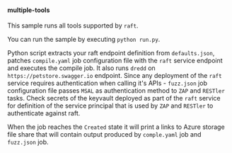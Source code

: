 #### multiple-tools

This sample runs all tools supported by `raft`.

You can run the sample by executing `python run.py`. 

Python script extracts your raft endpoint definition from `defaults.json`, patches `compile.yaml` job configuration file with the `raft` service endpoint and executes the compile job. It also runs `dredd` on `https://petstore.swagger.io` endpoint. Since any deployment of the `raft` service requires authentication when calling it's APIs - `fuzz.json` job configuration file passes `MSAL` as authentication method to `ZAP` and `RESTler` tasks. Check secrets of the keyvault deployed as part of the `raft` service for definition of the service principal that is used by `ZAP` and `RESTler` to authenticate against raft.

When the job reaches the `Created` state it will print a links to Azure storage file share that will contain output produced by `comple.yaml` job and `fuzz.json` job. 